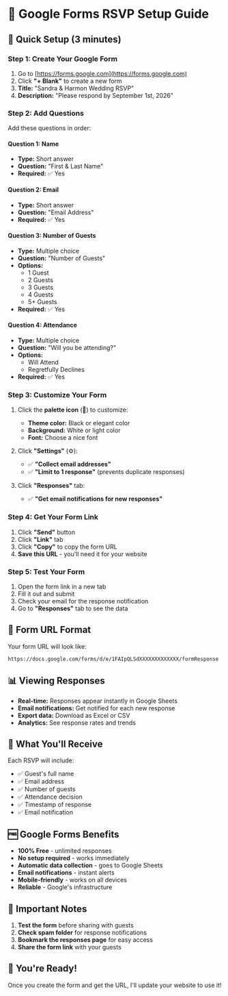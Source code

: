 # 📝 Google Forms RSVP Setup Guide

## 🚀 Quick Setup (3 minutes)

### Step 1: Create Your Google Form
1. Go to [https://forms.google.com](https://forms.google.com)
2. Click **"+ Blank"** to create a new form
3. **Title:** "Sandra & Harmon Wedding RSVP"
4. **Description:** "Please respond by September 1st, 2026"

### Step 2: Add Questions
Add these questions in order:

#### Question 1: Name
- **Type:** Short answer
- **Question:** "First & Last Name"
- **Required:** ✅ Yes

#### Question 2: Email
- **Type:** Short answer  
- **Question:** "Email Address"
- **Required:** ✅ Yes

#### Question 3: Number of Guests
- **Type:** Multiple choice
- **Question:** "Number of Guests"
- **Options:**
  - 1 Guest
  - 2 Guests  
  - 3 Guests
  - 4 Guests
  - 5+ Guests
- **Required:** ✅ Yes

#### Question 4: Attendance
- **Type:** Multiple choice
- **Question:** "Will you be attending?"
- **Options:**
  - Will Attend
  - Regretfully Declines
- **Required:** ✅ Yes

### Step 3: Customize Your Form
1. Click the **palette icon** (🎨) to customize:
   - **Theme color:** Black or elegant color
   - **Background:** White or light color
   - **Font:** Choose a nice font

2. Click **"Settings"** (⚙️):
   - ✅ **"Collect email addresses"**
   - ✅ **"Limit to 1 response"** (prevents duplicate responses)

3. Click **"Responses"** tab:
   - ✅ **"Get email notifications for new responses"**

### Step 4: Get Your Form Link
1. Click **"Send"** button
2. Click **"Link"** tab
3. Click **"Copy"** to copy the form URL
4. **Save this URL** - you'll need it for your website

### Step 5: Test Your Form
1. Open the form link in a new tab
2. Fill it out and submit
3. Check your email for the response notification
4. Go to **"Responses"** tab to see the data

## 🔗 Form URL Format
Your form URL will look like:
```
https://docs.google.com/forms/d/e/1FAIpQLSdXXXXXXXXXXXXX/formResponse
```

## 📊 Viewing Responses
- **Real-time:** Responses appear instantly in Google Sheets
- **Email notifications:** Get notified for each new response
- **Export data:** Download as Excel or CSV
- **Analytics:** See response rates and trends

## 🎯 What You'll Receive
Each RSVP will include:
- ✅ Guest's full name
- ✅ Email address  
- ✅ Number of guests
- ✅ Attendance decision
- ✅ Timestamp of response
- ✅ Email notification

## 🆓 Google Forms Benefits
- **100% Free** - unlimited responses
- **No setup required** - works immediately
- **Automatic data collection** - goes to Google Sheets
- **Email notifications** - instant alerts
- **Mobile-friendly** - works on all devices
- **Reliable** - Google's infrastructure

## 🚨 Important Notes
1. **Test the form** before sharing with guests
2. **Check spam folder** for response notifications
3. **Bookmark the responses page** for easy access
4. **Share the form link** with your guests

## 🎉 You're Ready!
Once you create the form and get the URL, I'll update your website to use it!
